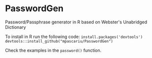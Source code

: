 # PasswordGen
Password/Passphrase generator in R based on Webster's Unabridged Dictionary

To install in R run the following code:
`install.packages('devtools')`
`devtools::install_github("mpascariu/PasswordGen")`

Check the examples in the `password()` function.
